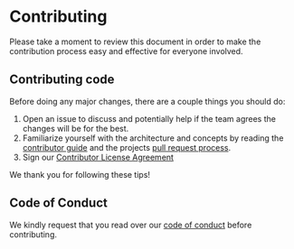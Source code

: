 # Contributing

Please take a moment to review this document in order to make the
contribution process easy and effective for everyone involved.

## Contributing code

Before doing any major changes, there are a couple things you should do:

1. Open an issue to discuss and potentially help if the team agrees
   the changes will be for the best.
1. Familiarize yourself with the architecture and concepts by reading the
   [contributor guide][contributor guide] and the projects
   [pull request process][pr process].
1. Sign our [Contributor License Agreement][cla]

We thank you for following these tips!

## Code of Conduct

We kindly request that you read over our [code of conduct][coc]
before contributing.

<!-- Link labels -->

[cla]: https://cla.js.foundation/webhintio/hint
[coc]: https://github.com/webhintio/.github/blob/main/CODE_OF_CONDUCT
[contributor guide]: https://webhint.io/docs/contributor-guide/
[pr process]: https://webhint.io/docs/contributor-guide/getting-started/pull-requests/
